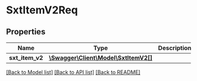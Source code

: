 # SxtItemV2Req

## Properties
Name | Type | Description | Notes
------------ | ------------- | ------------- | -------------
**sxt_item_v2** | [**\Swagger\Client\Model\SxtItemV2[]**](SxtItemV2.md) |  | [optional] 

[[Back to Model list]](../README.md#documentation-for-models) [[Back to API list]](../README.md#documentation-for-api-endpoints) [[Back to README]](../README.md)



